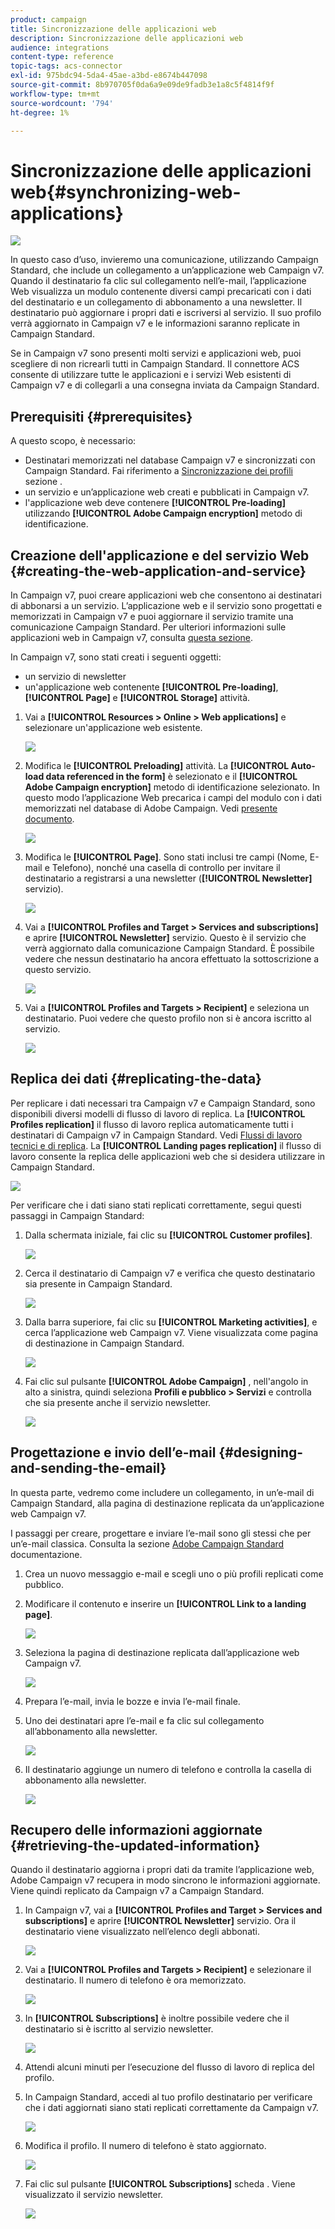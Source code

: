 ```yaml
---
product: campaign
title: Sincronizzazione delle applicazioni web
description: Sincronizzazione delle applicazioni web
audience: integrations
content-type: reference
topic-tags: acs-connector
exl-id: 975bdc94-5da4-45ae-a3bd-e8674b447098
source-git-commit: 8b970705f0da6a9e09de9fadb3e1a8c5f4814f9f
workflow-type: tm+mt
source-wordcount: '794'
ht-degree: 1%

---
```


# Sincronizzazione delle applicazioni web{#synchronizing-web-applications}

![](../../assets/v7-only.svg)

In questo caso d’uso, invieremo una comunicazione, utilizzando Campaign Standard, che include un collegamento a un’applicazione web Campaign v7. Quando il destinatario fa clic sul collegamento nell’e-mail, l’applicazione Web visualizza un modulo contenente diversi campi precaricati con i dati del destinatario e un collegamento di abbonamento a una newsletter. Il destinatario può aggiornare i propri dati e iscriversi al servizio. Il suo profilo verrà aggiornato in Campaign v7 e le informazioni saranno replicate in Campaign Standard.

Se in Campaign v7 sono presenti molti servizi e applicazioni web, puoi scegliere di non ricrearli tutti in Campaign Standard. Il connettore ACS consente di utilizzare tutte le applicazioni e i servizi Web esistenti di Campaign v7 e di collegarli a una consegna inviata da Campaign Standard.

## Prerequisiti {#prerequisites}

A questo scopo, è necessario:

* Destinatari memorizzati nel database Campaign v7 e sincronizzati con Campaign Standard. Fai riferimento a [Sincronizzazione dei profili](../../integrations/using/synchronizing-profiles.md) sezione .
* un servizio e un’applicazione web creati e pubblicati in Campaign v7.
* l&#39;applicazione web deve contenere **[!UICONTROL Pre-loading]** utilizzando **[!UICONTROL Adobe Campaign encryption]** metodo di identificazione.

## Creazione dell&#39;applicazione e del servizio Web {#creating-the-web-application-and-service}

In Campaign v7, puoi creare applicazioni web che consentono ai destinatari di abbonarsi a un servizio. L’applicazione web e il servizio sono progettati e memorizzati in Campaign v7 e puoi aggiornare il servizio tramite una comunicazione Campaign Standard. Per ulteriori informazioni sulle applicazioni web in Campaign v7, consulta [questa sezione](../../web/using/adding-fields-to-a-web-form.md#subscription-checkboxes).

In Campaign v7, sono stati creati i seguenti oggetti:

* un servizio di newsletter
* un&#39;applicazione web contenente **[!UICONTROL Pre-loading]**, **[!UICONTROL Page]** e **[!UICONTROL Storage]** attività.

1. Vai a **[!UICONTROL Resources > Online > Web applications]** e selezionare un&#39;applicazione web esistente.

   ![](assets/acs_connect_lp_2.png)

1. Modifica le **[!UICONTROL Preloading]** attività. La **[!UICONTROL Auto-load data referenced in the form]** è selezionato e il **[!UICONTROL Adobe Campaign encryption]** metodo di identificazione selezionato. In questo modo l’applicazione Web precarica i campi del modulo con i dati memorizzati nel database di Adobe Campaign. Vedi [presente documento](../../web/using/publishing-a-web-form.md#pre-loading-the-form-data).

   ![](assets/acs_connect_lp_4.png)

1. Modifica le **[!UICONTROL Page]**. Sono stati inclusi tre campi (Nome, E-mail e Telefono), nonché una casella di controllo per invitare il destinatario a registrarsi a una newsletter (**[!UICONTROL Newsletter]** servizio).

   ![](assets/acs_connect_lp_3.png)

1. Vai a **[!UICONTROL Profiles and Target > Services and subscriptions]** e aprire **[!UICONTROL Newsletter]** servizio. Questo è il servizio che verrà aggiornato dalla comunicazione Campaign Standard. È possibile vedere che nessun destinatario ha ancora effettuato la sottoscrizione a questo servizio.

   ![](assets/acs_connect_lp_5.png)

1. Vai a **[!UICONTROL Profiles and Targets > Recipient]** e seleziona un destinatario. Puoi vedere che questo profilo non si è ancora iscritto al servizio.

   ![](assets/acs_connect_lp_6.png)

## Replica dei dati {#replicating-the-data}

Per replicare i dati necessari tra Campaign v7 e Campaign Standard, sono disponibili diversi modelli di flusso di lavoro di replica. La **[!UICONTROL Profiles replication]** il flusso di lavoro replica automaticamente tutti i destinatari di Campaign v7 in Campaign Standard. Vedi [Flussi di lavoro tecnici e di replica](../../integrations/using/acs-connector-principles-and-data-cycle.md#technical-and-replication-workflows). La **[!UICONTROL Landing pages replication]** il flusso di lavoro consente la replica delle applicazioni web che si desidera utilizzare in Campaign Standard.

![](assets/acs_connect_lp_1.png)

Per verificare che i dati siano stati replicati correttamente, segui questi passaggi in Campaign Standard:

1. Dalla schermata iniziale, fai clic su **[!UICONTROL Customer profiles]**.

   ![](assets/acs_connect_lp_7.png)

1. Cerca il destinatario di Campaign v7 e verifica che questo destinatario sia presente in Campaign Standard.

   ![](assets/acs_connect_lp_8.png)

1. Dalla barra superiore, fai clic su **[!UICONTROL Marketing activities]**, e cerca l’applicazione web Campaign v7. Viene visualizzata come pagina di destinazione in Campaign Standard.

   ![](assets/acs_connect_lp_9.png)

1. Fai clic sul pulsante **[!UICONTROL Adobe Campaign]** , nell&#39;angolo in alto a sinistra, quindi seleziona **Profili e pubblico > Servizi** e controlla che sia presente anche il servizio newsletter.

   ![](assets/acs_connect_lp_10.png)

## Progettazione e invio dell’e-mail {#designing-and-sending-the-email}

In questa parte, vedremo come includere un collegamento, in un’e-mail di Campaign Standard, alla pagina di destinazione replicata da un’applicazione web Campaign v7.

I passaggi per creare, progettare e inviare l’e-mail sono gli stessi che per un’e-mail classica. Consulta la sezione [Adobe Campaign Standard](https://experienceleague.adobe.com/docs/campaign-standard.html?lang=it) documentazione.

1. Crea un nuovo messaggio e-mail e scegli uno o più profili replicati come pubblico.
1. Modificare il contenuto e inserire un **[!UICONTROL Link to a landing page]**.

   ![](assets/acs_connect_lp_12.png)

1. Seleziona la pagina di destinazione replicata dall’applicazione web Campaign v7.

   ![](assets/acs_connect_lp_13.png)

1. Prepara l’e-mail, invia le bozze e invia l’e-mail finale.
1. Uno dei destinatari apre l’e-mail e fa clic sul collegamento all’abbonamento alla newsletter.

   ![](assets/acs_connect_lp_14.png)

1. Il destinatario aggiunge un numero di telefono e controlla la casella di abbonamento alla newsletter.

   ![](assets/acs_connect_lp_15.png)

## Recupero delle informazioni aggiornate {#retrieving-the-updated-information}

Quando il destinatario aggiorna i propri dati da tramite l’applicazione web, Adobe Campaign v7 recupera in modo sincrono le informazioni aggiornate. Viene quindi replicato da Campaign v7 a Campaign Standard.

1. In Campaign v7, vai a **[!UICONTROL Profiles and Target > Services and subscriptions]** e aprire **[!UICONTROL Newsletter]** servizio. Ora il destinatario viene visualizzato nell’elenco degli abbonati.

   ![](assets/acs_connect_lp_16.png)

1. Vai a **[!UICONTROL Profiles and Targets > Recipient]** e selezionare il destinatario. Il numero di telefono è ora memorizzato.

   ![](assets/acs_connect_lp_17.png)

1. In **[!UICONTROL Subscriptions]** è inoltre possibile vedere che il destinatario si è iscritto al servizio newsletter.

   ![](assets/acs_connect_lp_18.png)

1. Attendi alcuni minuti per l’esecuzione del flusso di lavoro di replica del profilo.
1. In Campaign Standard, accedi al tuo profilo destinatario per verificare che i dati aggiornati siano stati replicati correttamente da Campaign v7.

   ![](assets/acs_connect_lp_19.png)

1. Modifica il profilo. Il numero di telefono è stato aggiornato.

   ![](assets/acs_connect_lp_20.png)

1. Fai clic sul pulsante **[!UICONTROL Subscriptions]** scheda . Viene visualizzato il servizio newsletter.

   ![](assets/acs_connect_lp_21.png)
